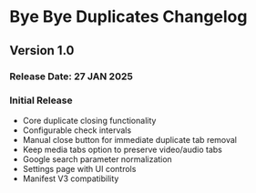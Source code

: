 # Bye Bye Duplicates Changelog

## Version 1.0
### Release Date: 27 JAN 2025

### Initial Release
- Core duplicate closing functionality
- Configurable check intervals
- Manual close button for immediate duplicate tab removal
- Keep media tabs option to preserve video/audio tabs
- Google search parameter normalization
- Settings page with UI controls
- Manifest V3 compatibility


